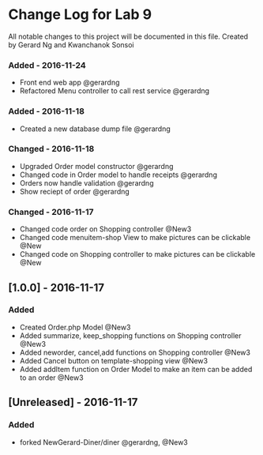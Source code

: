 # Change Log for Lab 9
All notable changes to this project will be documented in this file. Created by Gerard Ng and Kwanchanok Sonsoi

### Added - 2016-11-24
- Front end web app @gerardng
- Refactored Menu controller to call rest service @gerardng

### Added - 2016-11-18
- Created a new database dump file @gerardng

### Changed - 2016-11-18
- Upgraded Order model constructor @gerardng
- Changed code in Order model to handle receipts @gerardng
- Orders now handle validation @gerardng
- Show reciept of order @gerardng

### Changed - 2016-11-17
- Changed code order on Shopping controller @New3
- Changed code menuitem-shop View to make pictures can be clickable @New
- Changed code on Shopping controller to make pictures can be clickable @New
## [1.0.0] - 2016-11-17
### Added 
- Created Order.php Model @New3
- Added summarize, keep_shopping functions on Shopping controller @New3
- Added neworder, cancel,add functions on Shopping controller @New3
- Added Cancel button on template-shopping view @New3
- Added addItem function on Order Model to make an item can be added to an order @New3 

## [Unreleased] - 2016-11-17
### Added
- forked NewGerard-Diner/diner @gerardng, @New3
 

 
